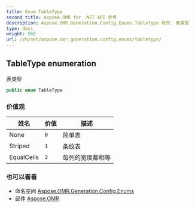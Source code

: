 ```yaml
---
title: Enum TableType
second_title: Aspose.OMR for .NET API 参考
description: Aspose.OMR.Generation.Config.Enums.TableType 枚举. 表类型
type: docs
weight: 560
url: /zh/net/aspose.omr.generation.config.enums/tabletype/
---
```

## TableType enumeration

表类型

```csharp
public enum TableType
```

### 价值观

| 姓名 | 价值 | 描述 |
| --- | --- | --- |
| None | `0` | 简单表 |
| Striped | `1` | 条纹表 |
| EqualCells | `2` | 每列的宽度都相等 |

### 也可以看看

* 命名空间 [Aspose.OMR.Generation.Config.Enums](../../aspose.omr.generation.config.enums/)
* 部件 [Aspose.OMR](../../)


